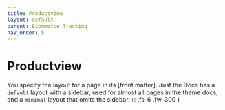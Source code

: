 ```yaml
---
title: Productview
layout: default
parent: Ecommerce Tracking
nav_order: 5
---
```


# Productview

You specify the layout for a page in its [front matter]. Just the Docs has a `default` layout with a sidebar, used for almost all pages in the theme docs, and a `minimal` layout that omits the sidebar.
{: .fs-6 .fw-300 }